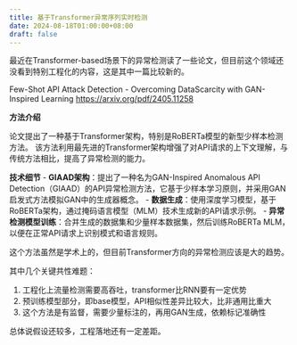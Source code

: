 ```yaml
---
title: 基于Transformer异常序列实时检测
date: 2024-08-18T01:00:00+08:00
draft: false
---
```


最近在Transformer-based场景下的异常检测读了一些论文，但目前这个领域还没看到特别工程化的内容，这是其中一篇比较新的。

Few-Shot API Attack Detection - Overcoming DataScarcity with GAN-Inspired Learning
https://arxiv.org/pdf/2405.11258

**方法介绍**

论文提出了一种基于Transformer架构，特别是RoBERTa模型的新型少样本检测方法。
该方法利用最先进的Transformer架构增强了对API请求的上下文理解，与传统方法相比，提高了异常检测的能力。

**技术细节**
    - **GIAAD架构**：提出了一种名为GAN-Inspired Anomalous API Detection（GIAAD）的API异常检测方法，它基于少样本学习原则，并采用GAN启发式方法模拟GAN中的生成器概念。
    - **数据生成**：使用深度学习模型，基于RoBERTa架构，通过掩码语言模型（MLM）技术生成新的API请求示例。
    - **异常检测模型训练**：合并生成的数据集和少量样本数据集，然后训练RoBERTa MLM，以便在正常API请求上识别模式和语言规则。

这个方法虽然是学术上的，但目前Transformer方向的异常检测应该是大的趋势。

其中几个关键共性难题：
1. 工程化上流量检测需要高吞吐，transformer比RNN要有一定优势
2. 预训练模型部分，即base模型，API相似性差异比较大，比非通用比重大
3. 这个方法是有监督，需要少量标注的，再用GAN生成，依赖标记准确性

总体说假设还较多，工程落地还有一定差距。
